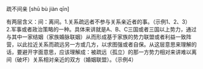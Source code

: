 

疏不间亲 [shū bù jiàn qīn]

有两层含义：间：离间。1.关系疏远者不参与关系亲近者的事。（示例1、2、3）
2.军事或者政治策略的一种。具体来讲就是A、B、C三国或者三国以上势力，通过与其中一家结姻（家族婚脉联姻）从而形成基于家族的势力联盟或者利益一致阵营，以此拉近关系而疏远另一方或几方，以求图强或者自保。从这层意思来理解的话，要避开字面意思，应该理解成：被疏远（孤立）的那一方势力相对来讲难以离间（破坏）关系相对亲近的双方（婚姻联盟）。（示例4）